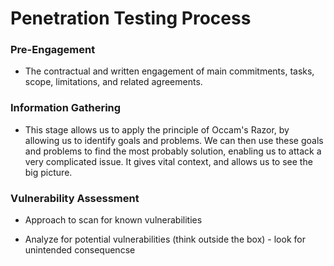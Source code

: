 # Penetration Testing Process

### Pre-Engagement

- The contractual and written engagement of main commitments, tasks, scope, limitations, and related agreements.

### Information Gathering

- This stage allows us to apply the principle of Occam's Razor, by allowing us to identify goals and problems. We can then use these goals and problems to find the most probably solution, enabling us to attack a very complicated issue. It gives vital context, and allows us to see the big picture.

### Vulnerability Assessment

- Approach to scan for known vulnerabilities

- Analyze for potential vulnerabilities (think outside the box) - look for unintended consequencse

  

